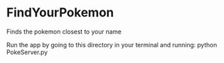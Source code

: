 # FindYourPokemon
Finds the pokemon closest to your name

Run the app by going to this directory in your terminal and running:
python PokeServer.py
